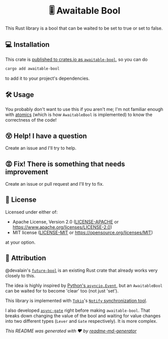 <h1 align="center">🎚️ Awaitable Bool</h1>

This Rust library is a bool that can be waited to be set to true or set to false.

## 💻 Installation

This crate is [published to crates.io as `awaitable-bool`](https://crates.io/crates/awaitable-bool), so you can do

```sh
cargo add awaitable-bool
```

to add it to your project's dependencies.

## 🛠 Usage

You probably don't want to use this if you aren't me; I'm not familiar enough with [atomics](https://doc.rust-lang.org/stable/std/sync/atomic/) (which is how `AwaitableBool` is implemented) to know the correctness of the code!

## 😵 Help! I have a question

Create an issue and I'll try to help.

## 😡 Fix! There is something that needs improvement

Create an issue or pull request and I'll try to fix.

## 📄 License

Licensed under either of:

- Apache License, Version 2.0 ([LICENSE-APACHE](LICENSE-APACHE) or https://www.apache.org/licenses/LICENSE-2.0)
- MIT license ([LICENSE-MIT](LICENSE-MIT) or https://opensource.org/licenses/MIT)

at your option.

## 🙏 Attribution

@devalain's [`future-bool`](https://crates.io/crates/future-bool) is an existing Rust crate that already works very closely to this.

The idea is highly inspired by [Python's `asyncio.Event`](https://docs.python.org/3/library/asyncio-sync.html#asyncio.Event), but an `AwaitableBool` can be waited for to become 'clear' too (not just 'set').

This library is implemented with [`Tokio`](https://tokio.rs/)'s [`Notify` synchronization tool](https://docs.rs/tokio/1.32.0/tokio/sync/struct.Notify.html).

I also developed [`async-gate`](https://github.com/babichjacob/async-gate) right before making `awaitable-bool`. That breaks down changing the value of the bool and waiting for value changes into two different types (`Lever` and `Gate` respectively). It is more complex.

_This README was generated with ❤️ by [readme-md-generator](https://github.com/kefranabg/readme-md-generator)_
